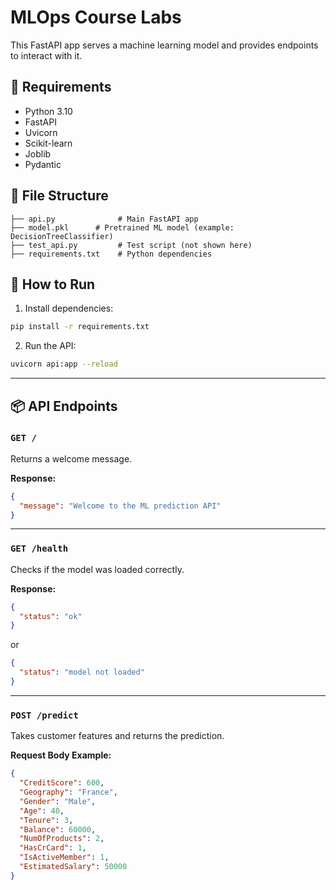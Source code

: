# MLOps Course Labs



This FastAPI app serves a machine learning model and provides endpoints to interact with it.

## 🔧 Requirements

- Python 3.10
- FastAPI
- Uvicorn
- Scikit-learn
- Joblib
- Pydantic

## 📁 File Structure

```
├── api.py              # Main FastAPI app
├── model.pkl      # Pretrained ML model (example: DecisionTreeClassifier)
├── test_api.py         # Test script (not shown here)
├── requirements.txt    # Python dependencies
```

## 🚀 How to Run

1. Install dependencies:

```bash
pip install -r requirements.txt
```

2. Run the API:

```bash
uvicorn api:app --reload
```

---

## 📦 API Endpoints

### `GET /`

Returns a welcome message.

**Response:**
```json
{
  "message": "Welcome to the ML prediction API"
}
```

---

### `GET /health`

Checks if the model was loaded correctly.

**Response:**
```json
{
  "status": "ok"
}
```
or
```json
{
  "status": "model not loaded"
}
```

---

### `POST /predict`

Takes customer features and returns the prediction.

**Request Body Example:**
```json
{
  "CreditScore": 600,
  "Geography": "France",
  "Gender": "Male",
  "Age": 40,
  "Tenure": 3,
  "Balance": 60000,
  "NumOfProducts": 2,
  "HasCrCard": 1,
  "IsActiveMember": 1,
  "EstimatedSalary": 50000
}
```





